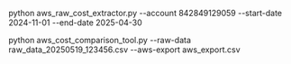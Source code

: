 python aws_raw_cost_extractor.py --account 842849129059 --start-date 2024-11-01 --end-date 2025-04-30

python aws_cost_comparison_tool.py --raw-data raw_data_20250519_123456.csv --aws-export aws_export.csv